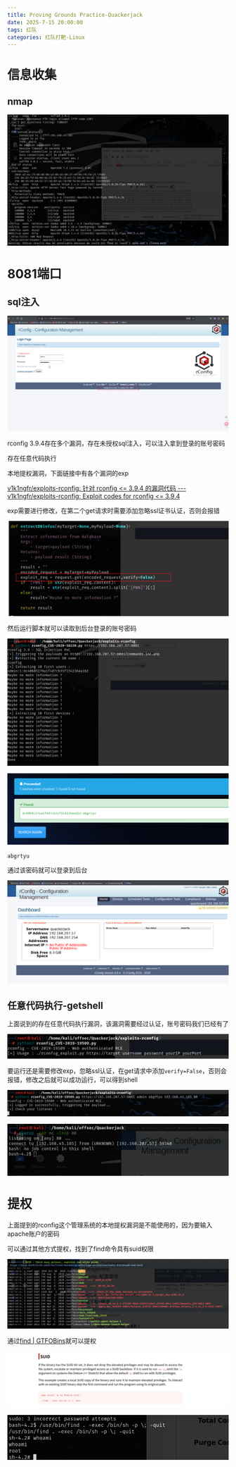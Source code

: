 ```yaml
---
title: Proving Grounds Practice-Quackerjack
date: 2025-7-15 20:00:00
tags: 红队
categories: 红队打靶-Linux
---
```


# 信息收集

## nmap

![image-20250715161833890](./Quackerjack/image-20250715161833890.png)

# 8081端口

## sql注入

![image-20250715164735319](./Quackerjack/image-20250715164735319.png)

rconfig 3.9.4存在多个漏洞，存在未授权sql注入，可以注入拿到登录的账号密码

存在任意代码执行

本地提权漏洞，下面链接中有各个漏洞的exp

[v1k1ngfr/exploits-rconfig: 针对 rconfig <= 3.9.4 的漏洞代码 --- v1k1ngfr/exploits-rconfig: Exploit codes for rconfig <= 3.9.4](./https://github.com/v1k1ngfr/exploits-rconfig)

exp需要进行修改，在第二个get请求时需要添加忽略ssl证书认证，否则会报错

![image-20250715164835345](./Quackerjack/image-20250715164835345.png)

然后运行脚本就可以读取到后台登录的账号密码

![image-20250715164906663](./Quackerjack/image-20250715164906663.png)

![image-20250715165538492](./Quackerjack/image-20250715165538492.png)

```
abgrtyu
```

通过该密码就可以登录到后台

![image-20250715165559880](./Quackerjack/image-20250715165559880.png)

## 任意代码执行-getshell

上面说到的存在任意代码执行漏洞，该漏洞需要经过认证，账号密码我们已经有了

![image-20250715170028319](./Quackerjack/image-20250715170028319.png)

要运行还是需要修改exp，忽略ssl认证，在get请求中添加`verify=False`，否则会报错，修改之后就可以成功运行，可以得到shell

![image-20250715170122173](./Quackerjack/image-20250715170122173.png)

![image-20250715170127531](./Quackerjack/image-20250715170127531.png)

# 提权

上面提到的rconfig这个管理系统的本地提权漏洞是不能使用的，因为要输入apache账户的密码

可以通过其他方式提权，找到了find命令具有suid权限

![image-20250715171616330](./Quackerjack/image-20250715171616330.png)

通过[find | GTFOBins](./https://gtfobins.github.io/gtfobins/find/#suid)就可以提权

![image-20250715171705011](./Quackerjack/image-20250715171705011.png)

![image-20250715171731518](./Quackerjack/image-20250715171731518.png)
